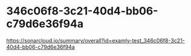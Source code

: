 # 346c06f8-3c21-40d4-bb06-c79d6e36f94a
https://sonarcloud.io/summary/overall?id=examly-test_346c06f8-3c21-40d4-bb06-c79d6e36f94a
